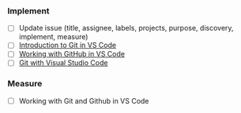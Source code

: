 ### Implement
- [ ] Update issue (title, assignee, labels, projects, purpose, discovery, implement, measure)
- [ ] [Introduction to Git in VS Code](https://code.visualstudio.com/docs/sourcecontrol/intro-to-git)
- [ ] [Working with GitHub in VS Code](https://code.visualstudio.com/docs/sourcecontrol/github)
- [ ] [Git with Visual Studio Code](https://geo-jobe.com/mapthis/git-good-with-visual-studio-code/#:~:text=To%20set%20branches%2C%20click%20on,branch%20to%20switch%20to%20it)

### Measure
- [ ] Working with Git and Github in VS Code

<!-- Duration: 1d -->